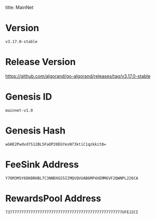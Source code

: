 title: MainNet

# Version
`v3.17.0-stable`

# Release Version
https://github.com/algorand/go-algorand/releases/tag/v3.17.0-stable

# Genesis ID
`mainnet-v1.0`

# Genesis Hash
`wGHE2Pwdvd7S12BL5FaOP20EGYesN73ktiC1qzkkit8=`

# FeeSink Address
`Y76M3MSY6DKBRHBL7C3NNDXGS5IIMQVQVUAB6MP4XEMMGVF2QWNPL226CA`

# RewardsPool Address
`737777777777777777777777777777777777777777777777777UFEJ2CI`
